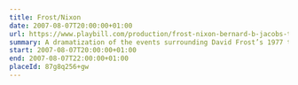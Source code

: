 ```yaml
---
title: Frost/Nixon
date: 2007-08-07T20:00:00+01:00
url: https://www.playbill.com/production/frost-nixon-bernard-b-jacobs-theatre-vault-0000010173
summary: A dramatization of the events surrounding David Frost’s 1977 television interviews with Richard Nixon — among the most famous political interviews of all time.
start: 2007-08-07T20:00:00+01:00
end: 2007-08-07T22:00:00+01:00
placeId: 87g8q256+gw
---
```

